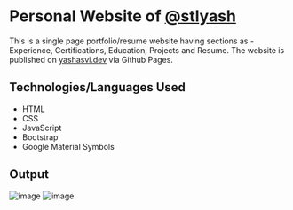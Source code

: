 # Personal Website of <a href="https://github.com/stlyash">@stlyash</a>
This is a single page portfolio/resume website having sections as - Experience, Certifications, Education, Projects and Resume.
The website is published on [yashasvi.dev](https://www.yashasvi.dev/) via Github Pages.
## Technologies/Languages Used
* HTML
* CSS
* JavaScript
* Bootstrap
* Google Material Symbols
## Output
![image](https://github.com/stlyash/personal-web/assets/66861659/60f2166c-7d86-4da5-ae27-542a729a3e67)
![image](https://github.com/stlyash/personal-web/assets/66861659/75c2db67-38f0-4e4c-9e3e-cb2953a6d432)
